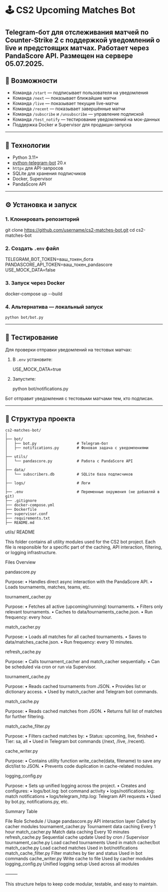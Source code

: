 # 🕹️ CS2 Upcoming Matches Bot

Telegram-бот для отслеживания матчей по Counter-Strike 2 с поддержкой уведомлений о live и предстоящих матчах. Работает через PandaScore API.
Размещен на сервере 05.07.2025.
---

## 🚀 Возможности

- Команда `/start` — подписывает пользователя на уведомления
- Команда `/next` — показывает ближайшие матчи
- Команда `/live` — показывает текущие live-матчи
- Команда `/recent` — показывает завершённые матчи
- Команда `/subscribe` и `/unsubscribe` — управление подпиской
- Команда `/test_notify` — тестирование уведомлений на мок-данных
- Поддержка Docker и Supervisor для продакшн-запуска

---

## 🧱 Технологии

- Python 3.11+
- [python-telegram-bot](https://github.com/python-telegram-bot/python-telegram-bot) 20.x
- `httpx` для API-запросов
- SQLite для хранения подписчиков
- Docker, Supervisor
- PandaScore API

---

## ⚙️ Установка и запуск

### 1. Клонировать репозиторий

git clone https://github.com/username/cs2-matches-bot.git
cd cs2-matches-bot

### 2. Создать `.env` файл

TELEGRAM_BOT_TOKEN=ваш_токен_бота
PANDASCORE_API_TOKEN=ваш_токен_pandascore
USE_MOCK_DATA=false

### 3. Запуск через Docker

docker-compose up --build

### 4. Альтернатива — локальный запуск

`python bot/bot.py`

---

## 🧪 Тестирование

Для проверки отправки уведомлений на тестовых матчах:

1. В `.env` установите:
    
    USE_MOCK_DATA=true
    

2. Запустите:
    
    python bot/notifications.py
    

Бот отправит уведомления с тестовыми матчами тем, кто подписан.

---

## 📁 Структура проекта

```
cs2-matches-bot/
│
├── bot/
│   ├── bot.py                  # Telegram-бот
│   ├── notifications.py        # Фоновая задача с уведомлениями
│
├── utils/
│   └── pandascore.py           # Работа с PandaScore API
│
├── data/
│   └── subscribers.db          # SQLite база подписчиков
│
├── logs/                       # Логи
│
├── .env                        # Переменные окружения (не добавляй в git)
├── .gitignore
├── docker-compose.yml
├── Dockerfile
├── supervisor.conf
├── requirements.txt
├── README.md
```

utils/ README

This folder contains all utility modules used for the CS2 bot project. Each file is responsible for a specific part of the caching, API interaction, filtering, or logging infrastructure.

Files Overview

pandascore.py

Purpose:
	•	Handles direct async interaction with the PandaScore API.
	•	Loads tournaments, matches, teams, etc.

tournament_cacher.py

Purpose:
	•	Fetches all active (upcoming/running) tournaments.
	•	Filters only relevant tournaments.
	•	Caches to data/tournaments_cache.json.
	•	Run frequency: every hour.

match_cacher.py

Purpose:
	•	Loads all matches for all cached tournaments.
	•	Saves to data/matches_cache.json.
	•	Run frequency: every 10 minutes.

refresh_cache.py

Purpose:
	•	Calls tournament_cacher and match_cacher sequentially.
	•	Can be scheduled via cron or run via Supervisor.

tournament_cache.py

Purpose:
	•	Reads cached tournaments from JSON.
	•	Provides list or dictionary access.
	•	Used by match_cacher and Telegram bot commands.

match_cache.py

Purpose:
	•	Reads cached matches from JSON.
	•	Returns full list of matches for further filtering.

match_cache_filter.py

Purpose:
	•	Filters cached matches by:
	•	Status: upcoming, live, finished
	•	Tier: sa, all
	•	Used in Telegram bot commands (/next, /live, /recent).

cache_writer.py

Purpose:
	•	Contains utility function write_cache(data, filename) to save any dict/list to JSON.
	•	Prevents code duplication in cache-related modules.

logging_config.py

Purpose:
	•	Sets up unified logging across the project.
	•	Creates and configures:
	•	logs/bot.log: bot command activity
	•	logs/notifications.log: match notifications
	•	logs/telegram_http.log: Telegram API requests
	•	Used by bot.py, notifications.py, etc.

Summary Table

File	Role	Schedule / Usage
pandascore.py	API interaction layer	Called by cacher modules
tournament_cacher.py	Tournament data caching	Every 1 hour
match_cacher.py	Match data caching	Every 10 minutes
refresh_cache.py	Sequential cache update	Used by cron / Supervisor
tournament_cache.py	Load cached tournaments	Used in match cacher/bot
match_cache.py	Load cached matches	Used in bot/notifications
match_cache_filter.py	Filter matches by tier and status	Used in bot commands
cache_writer.py	Write cache to file	Used by cacher modules
logging_config.py	Unified logging setup	Used across all modules


⸻

This structure helps to keep code modular, testable, and easy to maintain.